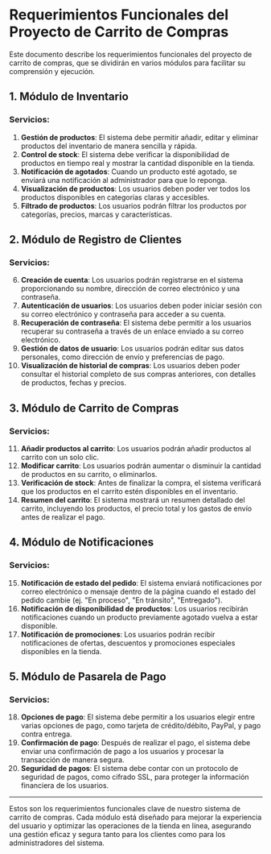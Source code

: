 # Requerimientos Funcionales del Proyecto de Carrito de Compras

Este documento describe los requerimientos funcionales del proyecto de carrito de compras, que se dividirán en varios módulos para facilitar su comprensión y ejecución.

## 1. **Módulo de Inventario**

### Servicios:
1. **Gestión de productos**: El sistema debe permitir añadir, editar y eliminar productos del inventario de manera sencilla y rápida.
2. **Control de stock**: El sistema debe verificar la disponibilidad de productos en tiempo real y mostrar la cantidad disponible en la tienda.
3. **Notificación de agotados**: Cuando un producto esté agotado, se enviará una notificación al administrador para que lo reponga.
4. **Visualización de productos**: Los usuarios deben poder ver todos los productos disponibles en categorías claras y accesibles.
5. **Filtrado de productos**: Los usuarios podrán filtrar los productos por categorías, precios, marcas y características.

## 2. **Módulo de Registro de Clientes**

### Servicios:
6. **Creación de cuenta**: Los usuarios podrán registrarse en el sistema proporcionando su nombre, dirección de correo electrónico y una contraseña.
7. **Autenticación de usuarios**: Los usuarios deben poder iniciar sesión con su correo electrónico y contraseña para acceder a su cuenta.
8. **Recuperación de contraseña**: El sistema debe permitir a los usuarios recuperar su contraseña a través de un enlace enviado a su correo electrónico.
9. **Gestión de datos de usuario**: Los usuarios podrán editar sus datos personales, como dirección de envío y preferencias de pago.
10. **Visualización de historial de compras**: Los usuarios deben poder consultar el historial completo de sus compras anteriores, con detalles de productos, fechas y precios.

## 3. **Módulo de Carrito de Compras**

### Servicios:
11. **Añadir productos al carrito**: Los usuarios podrán añadir productos al carrito con un solo clic.
12. **Modificar carrito**: Los usuarios podrán aumentar o disminuir la cantidad de productos en su carrito, o eliminarlos.
13. **Verificación de stock**: Antes de finalizar la compra, el sistema verificará que los productos en el carrito estén disponibles en el inventario.
14. **Resumen del carrito**: El sistema mostrará un resumen detallado del carrito, incluyendo los productos, el precio total y los gastos de envío antes de realizar el pago.

## 4. **Módulo de Notificaciones**

### Servicios:
15. **Notificación de estado del pedido**: El sistema enviará notificaciones por correo electrónico o mensaje dentro de la página cuando el estado del pedido cambie (ej. "En proceso", "En tránsito", "Entregado").
16. **Notificación de disponibilidad de productos**: Los usuarios recibirán notificaciones cuando un producto previamente agotado vuelva a estar disponible.
17. **Notificación de promociones**: Los usuarios podrán recibir notificaciones de ofertas, descuentos y promociones especiales disponibles en la tienda.

## 5. **Módulo de Pasarela de Pago**

### Servicios:
18. **Opciones de pago**: El sistema debe permitir a los usuarios elegir entre varias opciones de pago, como tarjeta de crédito/débito, PayPal, y pago contra entrega.
19. **Confirmación de pago**: Después de realizar el pago, el sistema debe enviar una confirmación de pago a los usuarios y procesar la transacción de manera segura.
20. **Seguridad de pagos**: El sistema debe contar con un protocolo de seguridad de pagos, como cifrado SSL, para proteger la información financiera de los usuarios.

---

Estos son los requerimientos funcionales clave de nuestro sistema de carrito de compras. Cada módulo está diseñado para mejorar la experiencia del usuario y optimizar las operaciones de la tienda en línea, asegurando una gestión eficaz y segura tanto para los clientes como para los administradores del sistema.

